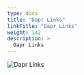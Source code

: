 ```yaml
---
type: docs
title: "Dapr Links"
linkTitle: "Dapr Links"
weight: 142
description: >
  Dapr Links
---
```


![Dapr Links](/images/bootcamp-slides/microservices-bootcamp/Slide142.PNG)
